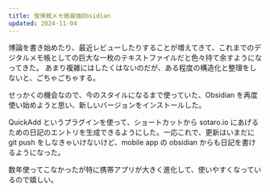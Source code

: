 ```yaml
---
title: 復帰戦メモ帳最強Obsidian
updated: 2024-11-04
---
```

博論を書き始めたり、最近レビューしたりすることが増えてきて、これまでのデジタルメモ帳としての巨大な一枚のテキストファイルだと色々持て余すようになってきた。
あまり複雑にはしたくはないのだが、ある程度の構造化と整理をしないと、ごちゃごちゃする。

せっかくの機会なので、今のスタイルになるまで使っていた、Obsidian を再度使い始めようと思い、新しいバージョンをインストールした。

QuickAdd というプラグインを使って、ショートカットから sotaro.io にあげるための日記のエントリを生成できるようにした。一応これで、更新はいまだに git push をしなきゃいけないけど、mobile app の obsidian からも日記を書けるようになった。

数年使ってこなかったが特に携帯アプリが大きく進化して、使いやすくなっているので嬉しい。